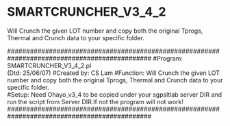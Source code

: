 # SMARTCRUNCHER_V3_4_2
Will Crunch the given LOT number and copy both the original Tprogs, Thermal and Crunch data to your specific folder.

##############################################################################################
#Program:       SMARTCRUNCHER_V3_4_2.pl                                                                  
(Dtd: 25/06/07)
#Created by:    CS Lam 
#Function:      Will Crunch the given LOT number and copy both the original Tprogs, Thermal and Crunch data to your specific folder. 											
#Setup:         Need Ohayo_v3_4 to be copied under your sgpsltlab server DIR  and run the script from Server DIR.If not the program will not work!         
##############################################################################################
